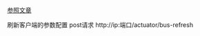 [参照文章](https://www.cnblogs.com/fengzheng/p/11242128.html)


刷新客户端的参数配置 post请求 http://ip:端口/actuator/bus-refresh